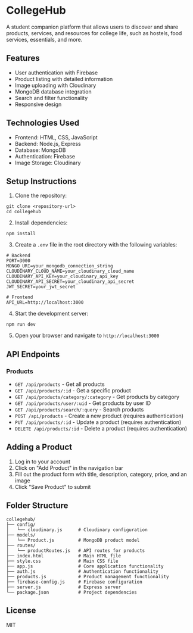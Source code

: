 # CollegeHub

A student companion platform that allows users to discover and share products, services, and resources for college life, such as hostels, food services, essentials, and more.

## Features

- User authentication with Firebase
- Product listing with detailed information
- Image uploading with Cloudinary
- MongoDB database integration
- Search and filter functionality
- Responsive design

## Technologies Used

- Frontend: HTML, CSS, JavaScript
- Backend: Node.js, Express
- Database: MongoDB
- Authentication: Firebase
- Image Storage: Cloudinary

## Setup Instructions

1. Clone the repository:
```
git clone <repository-url>
cd collegehub
```

2. Install dependencies:
```
npm install
```

3. Create a `.env` file in the root directory with the following variables:
```
# Backend
PORT=3000
MONGO_URI=your_mongodb_connection_string
CLOUDINARY_CLOUD_NAME=your_cloudinary_cloud_name
CLOUDINARY_API_KEY=your_cloudinary_api_key
CLOUDINARY_API_SECRET=your_cloudinary_api_secret
JWT_SECRET=your_jwt_secret

# Frontend
API_URL=http://localhost:3000
```

4. Start the development server:
```
npm run dev
```

5. Open your browser and navigate to `http://localhost:3000`

## API Endpoints

### Products
- `GET /api/products` - Get all products
- `GET /api/products/:id` - Get a specific product
- `GET /api/products/category/:category` - Get products by category
- `GET /api/products/user/:uid` - Get products by user ID
- `GET /api/products/search/:query` - Search products
- `POST /api/products` - Create a new product (requires authentication)
- `PUT /api/products/:id` - Update a product (requires authentication)
- `DELETE /api/products/:id` - Delete a product (requires authentication)

## Adding a Product

1. Log in to your account
2. Click on "Add Product" in the navigation bar
3. Fill out the product form with title, description, category, price, and an image
4. Click "Save Product" to submit

## Folder Structure

```
collegehub/
├── config/
│   └── cloudinary.js      # Cloudinary configuration
├── models/
│   └── Product.js         # MongoDB product model
├── routes/
│   └── productRoutes.js   # API routes for products
├── index.html             # Main HTML file
├── style.css              # Main CSS file
├── app.js                 # Core application functionality
├── auth.js                # Authentication functionality
├── products.js            # Product management functionality
├── firebase-config.js     # Firebase configuration
├── server.js              # Express server
└── package.json           # Project dependencies
```

## License

MIT 